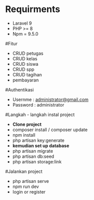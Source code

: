 # Requirments

- Laravel 9
- PHP  >= 8
- Npm = 9.5.0

#Fitur

- CRUD petugas
- CRUD kelas
- CRUD siswa
- CRUD spp
- CRUD tagihan
- pembayaran 

#Authentikasi 

- Usernme : administrator@gmail.com
- Password : administrator

#Langkah - langkah instal project

- <b> Clone project </b>
- composer install / composer update
- npm install
- php artisan key:generate
- <b> kemudian set up database </b>
- php artisan migrate
- php artisan db:seed
- php artisan storage:link

#Jalankan project

- php artisan serve
- npm run dev
- login or register




